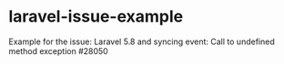 # laravel-issue-example
Example for the issue: Laravel 5.8 and syncing event: Call to undefined method exception #28050
